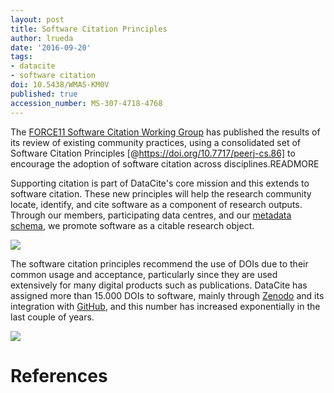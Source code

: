 ```yaml
---
layout: post
title: Software Citation Principles
author: lrueda
date: '2016-09-20'
tags:
- datacite
- software citation
doi: 10.5438/WMAS-KM0V
published: true
accession_number: MS-307-4718-4768
---
```

The [FORCE11 Software Citation Working Group](https://www.force11.org/group/software-citation-working-group) has published the results of its review of existing community practices, using a consolidated set of Software Citation Principles [@https://doi.org/10.7717/peerj-cs.86] to encourage the adoption of software citation across disciplines.READMORE

Supporting citation is part of DataCite's core mission and this extends to software citation. These new principles will help the research community locate, identify, and cite software as a component of research outputs. Through our members, participating data centres, and our [metadata schema](http://schema.datacite.org), we promote software as a citable research object.

![](/images/2016/09/scp.svg)

The software citation principles recommend the use of DOIs due to their common usage and acceptance, particularly since they are used extensively for many digital products such as publications. DataCite has assigned more than 15.000 DOIs to software, mainly through [Zenodo](http://zenodo.org) and its integration with [GitHub](http://github.com), and this number has increased exponentially in the last couple of years.

![](/images/2016/09/software.png)

# References
